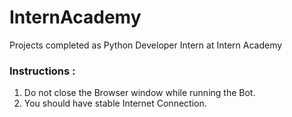 # InternAcademy
Projects completed as Python Developer Intern at Intern Academy

### Instructions :
1. Do not close the Browser window while running the Bot.
2. You should have stable Internet Connection.

